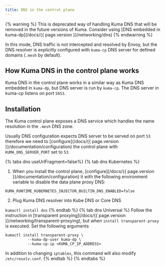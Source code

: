 ```yaml
---
title: DNS in the control plane
---
```


{% warning %}
This is deprecated way of handling Kuma DNS that will be removed in the future versions of Kuma. Consider using [DNS embedded in kuma-dp](/docs/{{ page.version }}/networking/dns)
{% endwarning %}

In this mode, DNS traffic is not intercepted and resolved by Envoy, but the DNS resolver is explicitly configured with `kuma-cp` DNS server for defined domains (`.mesh` by default).

## How Kuma DNS in the control plane works

Kuma DNS in the control plane works in a similar way as Kuma DNS embedded in `kuma-dp`, but DNS server is run by `kuma-cp`.
The DNS server in kuma-cp listens on port `5653`.

## Installation

The Kuma control plane exposes a DNS service which handles the name resolution in the `.mesh` DNS zone.

Usually DNS configuration expects DNS server to be served on port `53` therefore we need to [configure](/docs/{{ page.version }}/documentation/configuration) the control plane with `KUMA_DNS_SERVER_PORT` set to `53`.

{% tabs dns useUrlFragment=false%}
{% tab dns Kubernetes %}
1. When you install the control plane, [configure](/docs/{{ page.version }}/documentation/configuration) it with the following environment variable to disable the data plane proxy DNS:

`KUMA_RUNTIME_KUBERNETES_INJECTOR_BUILTIN_DNS_ENABLED=false`

2. Plug Kuma DNS resolver into Kube DNS or Core DNS

`kumactl install dns`
{% endtab %}
{% tab dns Universal %}
Follow the instruction in [transparent proxying](/docs/{{ page.version }}/networking/transparent-proxying), but when `install transparent-proxy` is executed. Set the following arguments

```shell
kumactl install transparent-proxy \
          --kuma-dp-user kuma-dp \
          --kuma-cp-ip <KUMA_CP_IP_ADDRESS>
```

In addition to changing `iptables`, this command will also modify `/etc/resolv.conf`.
{% endtab %}
{% endtabs %}
